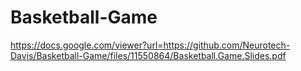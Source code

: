 # Basketball-Game
https://docs.google.com/viewer?url=https://github.com/Neurotech-Davis/Basketball-Game/files/11550864/Basketball.Game.Slides.pdf

